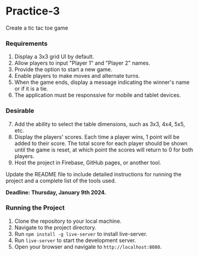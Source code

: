 # Practice-3

Create a tic tac toe game

### Requirements

1. Display a 3x3 grid UI by default.
2. Allow players to input "Player 1" and "Player 2" names.
3. Provide the option to start a new game.
4. Enable players to make moves and alternate turns.
5. When the game ends, display a message indicating the winner's name or if it is a tie.
6. The application must be responssive for mobile and tablet devices.

### Desirable

7. Add the ability to select the table dimensions, such as 3x3, 4x4, 5x5, etc.
8. Display the players' scores. Each time a player wins, 1 point will be added to their score. The total score for each player should be shown until the game is reset, at which point the scores will return to 0 for both players.
9. Host the project in Firebase, GitHub pages, or another tool.

Update the README file to include detailed instructions for running the project and a complete list of the tools used.

**Deadline: Thursday, January 9th 2024.**

### Running the Project

1. Clone the repository to your local machine.
2. Navigate to the project directory.
3. Run `npm install -g live-server` to install live-server.
4. Run `live-server` to start the development server.
5. Open your browser and navigate to `http://localhost:8080`.
